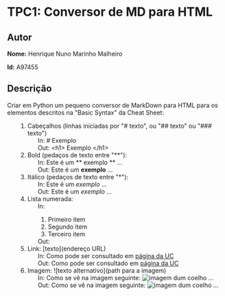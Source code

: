 # TPC1: Conversor de MD para HTML

## Autor

**Nome:** Henrique Nuno Marinho Malheiro

**Id:** A97455

## Descrição

Criar em Python um pequeno conversor de MarkDown para HTML para os elementos descritos na "Basic Syntax" da Cheat Sheet:
    <ol>
        <ol>
            <li>Cabeçalhos (linhas iniciadas por "# texto", ou "## texto" ou "### texto")
                <ol>In: # Exemplo </ol>
                <ol>Out: \<h1> Exemplo \</h1></ol>
            </li>
            <li>Bold (pedaços de texto entre "**"):
                <ol>In: Este é um \** exemplo \** ...</ol>
                <ol>Out: Este é um <b>exemplo</b> ...</ol>
            </li>
            <li>Itálico (pedaços de texto entre "*"):
                <ol>In: Este é um *exemplo* ...</ol>
                <ol>Out: Este é um <i>exemplo</i> ...</ol>
            </li>
            <li>Lista numerada:
                <ol>
                    In: 
                    <ol>
                        <li> Primeiro item
                        </li>
                        <li> Segundo item
                        </li>
                        <li> Terceiro item
                        </li>
                    </ol>
                    Out: 
                </ol>
            </li>
            <li>Link: [texto](endereço URL)
                <ol> In: Como pode ser consultado em [página da UC](http://www.uc.pt)</ol>
                <ol> Out: Como pode ser consultado em <a href="http://www.uc.pt">página da UC</a></ol>
            </li>
            <li>Imagem: ![texto alternativo](path para a imagem)
                <ol>In: Como se vê na imagem seguinte: ![imagem dum coelho](http://www.coellho.com) ... </ol>
                <ol>Out: Como se vê na imagem seguinte: <img src="http://www.coellho.com" alt="imagem dum coelho"/> ...</ol>
            </li>
        </ol>
    </ol>